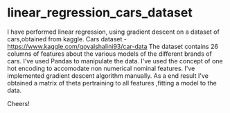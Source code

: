# linear_regression_cars_dataset
I have performed linear regression, using gradient descent on a dataset of cars,obtained from kaggle.
Cars dataset - https://www.kaggle.com/goyalshalini93/car-data
The dataset contains 26 columns of features about the various models of the different brands of cars.
I've used Pandas to manipulate the data.
I've used the concept of one hot encoding to accomodate non numerical nominal features.
I've implemented gradient descent algorithm manually.
As a end result I've obtained a matrix of theta pertraining to all features ,fitting a model to the data.

Cheers!


